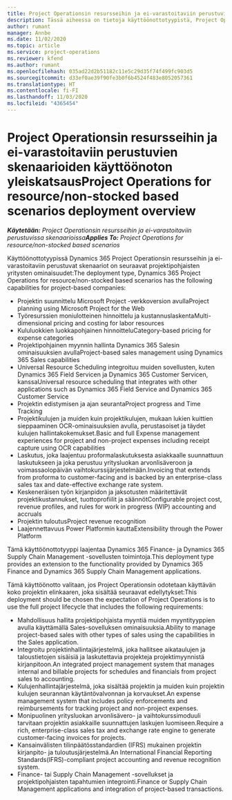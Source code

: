 ```yaml
---
title: Project Operationsin resursseihin ja ei-varastoitaviin perustuvien skenaarioiden käyttöönoton yleiskatsaus
description: Tässä aiheessa on tietoja käyttöönottotyypistä, Project Operationsin resursseihin ja ei-varastoitaviin perustuvista skenaarioista.
author: rumant
manager: Annbe
ms.date: 11/02/2020
ms.topic: article
ms.service: project-operations
ms.reviewer: kfend
ms.author: rumant
ms.openlocfilehash: 035ad22d2b51182c11e5c29d35f74f499fc903d5
ms.sourcegitcommit: d33ef0ae39f90fe3b0f6b4524f483e8052057361
ms.translationtype: HT
ms.contentlocale: fi-FI
ms.lasthandoff: 11/03/2020
ms.locfileid: "4365454"
---
```

# <a name="project-operations-for-resourcenon-stocked-based-scenarios-deployment-overview"></a><span data-ttu-id="6163a-103">Project Operationsin resursseihin ja ei-varastoitaviin perustuvien skenaarioiden käyttöönoton yleiskatsaus</span><span class="sxs-lookup"><span data-stu-id="6163a-103">Project Operations for resource/non-stocked based scenarios deployment overview</span></span>

<span data-ttu-id="6163a-104">_**Käytetään:** Project Operationsin resursseihin ja ei-varastoitaviin perustuvissa skenaarioissa_</span><span class="sxs-lookup"><span data-stu-id="6163a-104">_**Applies To:** Project Operations for resource/non-stocked based scenarios_</span></span>

<span data-ttu-id="6163a-105">Käyttöönottotyypissä Dynamics 365 Project Operationsin resursseihin ja ei-varastoitaviin perustuvat skenaariot on seuraavat projektipohjaisten yritysten ominaisuudet:</span><span class="sxs-lookup"><span data-stu-id="6163a-105">The deployment type, Dynamics 365 Project Operations for resource/non-stocked based scenarios has the following capabilities for project-based companies:</span></span>

- <span data-ttu-id="6163a-106">Projektin suunnittelu Microsoft Project -verkkoversion avulla</span><span class="sxs-lookup"><span data-stu-id="6163a-106">Project planning using Microsoft Project for the Web</span></span>
- <span data-ttu-id="6163a-107">Työresurssien moniulotteinen hinnoittelu ja kustannuslaskenta</span><span class="sxs-lookup"><span data-stu-id="6163a-107">Multi-dimensional pricing and costing for labor resources</span></span>
- <span data-ttu-id="6163a-108">Kululuokkien luokkapohjainen hinnoittelu</span><span class="sxs-lookup"><span data-stu-id="6163a-108">Category-based pricing for expense categories</span></span>
- <span data-ttu-id="6163a-109">Projektipohjainen myynnin hallinta Dynamics 365 Salesin ominaisuuksien avulla</span><span class="sxs-lookup"><span data-stu-id="6163a-109">Project-based sales management using Dynamics 365 Sales capabilities</span></span>
- <span data-ttu-id="6163a-110">Universal Resource Scheduling integroituu muiden sovellusten, kuten Dynamics 365 Field Servicen ja Dynamics 365 Customer Servicen, kanssa</span><span class="sxs-lookup"><span data-stu-id="6163a-110">Universal resource scheduling that integrates with other applications such as Dynamics 365 Field Service and Dynamics 365 Customer Service</span></span>
- <span data-ttu-id="6163a-111">Projektin edistymisen ja ajan seuranta</span><span class="sxs-lookup"><span data-stu-id="6163a-111">Project progress and Time Tracking</span></span>
- <span data-ttu-id="6163a-112">Projektikulujen ja muiden kuin projektikulujen, mukaan lukien kuittien sieppaaminen OCR-ominaisuuksien avulla, perustasoiset ja täydet kulujen hallintakokemukset.</span><span class="sxs-lookup"><span data-stu-id="6163a-112">Basic and full Expense management experiences for project and non-project expenses including receipt capture using OCR capabilities</span></span>
- <span data-ttu-id="6163a-113">Laskutus, joka laajentuu proformalaskutuksesta asiakkaalle suunnattuun laskutukseen ja joka perustuu yritysluokan arvonlisäveroon ja voimassaolopäivän vaihtokurssijärjestelmään.</span><span class="sxs-lookup"><span data-stu-id="6163a-113">Invoicing that extends from proforma to customer-facing and is backed by an enterprise-class sales tax and date-effective exchange rate system.</span></span>
- <span data-ttu-id="6163a-114">Keskeneräisen työn kirjanpidon ja jaksotusten määritettävät projektikustannukset, tuottoprofiilit ja säännöt</span><span class="sxs-lookup"><span data-stu-id="6163a-114">Configurable project cost, revenue profiles, and rules for work in progress (WIP) accounting and accruals</span></span>
- <span data-ttu-id="6163a-115">Projektin tuloutus</span><span class="sxs-lookup"><span data-stu-id="6163a-115">Project revenue recognition</span></span>
- <span data-ttu-id="6163a-116">Laajennettavuus Power Platformin kautta</span><span class="sxs-lookup"><span data-stu-id="6163a-116">Extensibility through the Power Platform</span></span>

<span data-ttu-id="6163a-117">Tämä käyttöönottotyyppi laajentaa Dynamics 365 Finance- ja Dynamics 365 Supply Chain Management -sovellusten toimintoja.</span><span class="sxs-lookup"><span data-stu-id="6163a-117">This deployment type provides an extension to the functionality provided by Dynamics 365 Finance and Dynamics 365 Supply Chain Management applications.</span></span>

<span data-ttu-id="6163a-118">Tämä käyttöönotto valitaan, jos Project Operationsin odotetaan käyttävän koko projektin elinkaaren, joka sisältää seuraavat edellytykset:</span><span class="sxs-lookup"><span data-stu-id="6163a-118">This deployment should be chosen the expectation of Project Operations is to use the full project lifecycle that includes the following requirements:</span></span>

- <span data-ttu-id="6163a-119">Mahdollisuus hallita projektipohjaista myyntiä muiden myyntityyppien avulla käyttämällä Sales-sovelluksen ominaisuuksia.</span><span class="sxs-lookup"><span data-stu-id="6163a-119">Ability to manage project-based sales with other types of sales using the capabilities in the Sales application.</span></span>
- <span data-ttu-id="6163a-120">Integroitu projektinhallintajärjestelmä, joka hallitsee aikataulujen ja taloustietojen sisäisiä ja laskutettavia projekteja projektimyynnistä kirjanpitoon.</span><span class="sxs-lookup"><span data-stu-id="6163a-120">An integrated project management system that manages internal and billable projects for schedules and financials from project sales to accounting.</span></span>
- <span data-ttu-id="6163a-121">Kulujenhallintajärjestelmä, joka sisältää projektin ja muiden kuin projektin kulujen seurannan käytäntövalvonnan ja korvaukset.</span><span class="sxs-lookup"><span data-stu-id="6163a-121">An expense management system that includes policy enforcements and reimbursements for tracking project and non-project expenses.</span></span>
- <span data-ttu-id="6163a-122">Monipuolinen yritysluokan arvonlisävero- ja vaihtokurssimoduuli tarvitaan projektin asiakkaille suunnattujen laskujen luomiseen.</span><span class="sxs-lookup"><span data-stu-id="6163a-122">Require a rich, enterprise-class sales tax and exchange rate engine to generate customer-facing invoices for projects.</span></span>
- <span data-ttu-id="6163a-123">Kansainvälisten tilinpäätösstandardien (IFRS) mukainen projektin kirjanpito- ja tuloutusjärjestelmä.</span><span class="sxs-lookup"><span data-stu-id="6163a-123">An International Financial Reporting Standards(IFRS)-compliant project accounting and revenue recognition system.</span></span>
- <span data-ttu-id="6163a-124">Finance- tai Supply Chain Management -sovellukset ja projektipohjaisten tapahtumien integrointi.</span><span class="sxs-lookup"><span data-stu-id="6163a-124">Finance or Supply Chain Management applications and integration of project-based transactions.</span></span>
